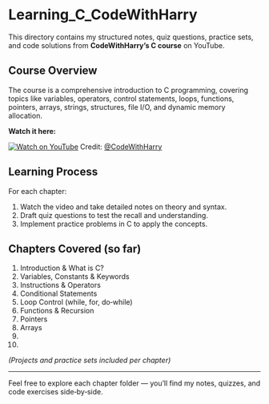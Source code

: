 # Learning_C_CodeWithHarry

This directory contains my structured notes, quiz questions, practice sets, and code solutions from **CodeWithHarry’s C course** on YouTube.

## Course Overview

The course is a comprehensive introduction to C programming, covering topics like variables, operators, control statements, loops, functions, pointers, arrays, strings, structures, file I/O, and dynamic memory allocation.

**Watch it here:**

[![Watch on YouTube](https://img.youtube.com/vi/aZb0iu4uGwA/hqdefault.jpg)](https://youtu.be/aZb0iu4uGwA?si=0MMItb53TyDgOnVM)
Credit: [@CodeWithHarry](https://github.com/CodeWithHarry)

## Learning Process

For each chapter:

1. Watch the video and take detailed notes on theory and syntax.
2. Draft quiz questions to test the recall and understanding.
3. Implement practice problems in C to apply the concepts.

## Chapters Covered (so far)

1. Introduction & What is C?  
2. Variables, Constants & Keywords  
3. Instructions & Operators  
4. Conditional Statements  
5. Loop Control (while, for, do‑while)  
6. Functions & Recursion  
7. Pointers  
8. Arrays  
9.
10. 
*(Projects and practice sets included per chapter)*

---

Feel free to explore each chapter folder — you’ll find my notes, quizzes, and code exercises side‑by‑side.
